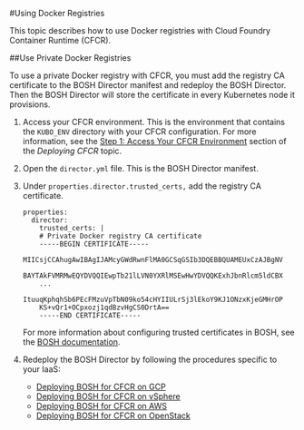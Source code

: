 #Using Docker Registries

This topic describes how to use Docker registries with Cloud Foundry Container Runtime (CFCR).

##Use Private Docker Registries

To use a private Docker registry with CFCR, you must add the registry CA certificate to the BOSH Director manifest and redeploy the BOSH Director. Then the BOSH Director will store the certificate in every Kubernetes node it provisions.

1. Access your CFCR environment. This is the environment that contains the `KUBO_ENV` directory with your CFCR configuration. For more information, see the [Step 1: Access Your CFCR Environment](https://docs-kubo.cfapps.io/installing/deploying-cfcr/#step-1-access-your-cfcr-environment) section of the <em>Deploying CFCR</em> topic.
1. Open the `director.yml` file. This is the BOSH Director manifest.
1. Under `properties.director.trusted_certs,` add the registry CA certificate.
	```
	properties:
	  director:
	    trusted_certs: |
	    # Private Docker registry CA certificate
	    -----BEGIN CERTIFICATE-----
        MIICsjCCAhugAwIBAgIJAMcyGWdRwnFlMA0GCSqGSIb3DQEBBQUAMEUxCzAJBgNV
        BAYTAkFVMRMwEQYDVQQIEwpTb21lLVN0YXRlMSEwHwYDVQQKExhJbnRlcm5ldCBX
        ...
        ItuuqKphqhSb6PEcFMzuVpTbN09ko54cHYIIULrSj3lEkoY9KJ1ONzxKjeGMHrOP
        KS+vQr1+OCpxozj1qdBzvHgCS0DrtA==
        -----END CERTIFICATE-----
    ```

	For more information about configuring trusted certificates in BOSH, see the [BOSH documentation](https://bosh.io/docs/trusted-certs.html).

1. Redeploy the BOSH Director by following the procedures specific to your IaaS: 
	* [Deploying BOSH for CFCR on GCP](https://docs-kubo.cfapps.io/installing/gcp/deploying-bosh-gcp/#step-4-deploy-bosh-director)
	* [Deploying BOSH for CFCR on vSphere](https://docs-kubo.cfapps.io/installing/vsphere/deploying-bosh-vsphere/#step-4-deploy-bosh)
	* [Deploying BOSH for CFCR on AWS](https://docs-kubo.cfapps.io/installing/aws/deploying-bosh-aws/#step-5-deploy-bosh-director)
	* [Deploying BOSH for CFCR on OpenStack](https://docs-kubo.cfapps.io/installing/openstack/deploying-bosh-openstack/#step-4-deploy-bosh)